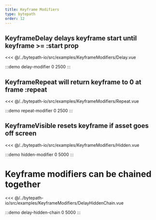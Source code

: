 ```yaml
---
title: Keyframe Modifiers
type: bytepath
order: 12
---
```

## KeyframeDelay delays keyframe start until keyframe >= :start prop

<<< @/../bytepath-io/src/examples/KeyframeModifiers/Delay.vue

:::demo delay-modifier 0 2500
:::

## KeyframeRepeat will return keyframe to 0 at frame :repeat

<<< @/../bytepath-io/src/examples/KeyframeModifiers/Repeat.vue

:::demo repeat-modifier 0 2500
:::

## KeyframeVisible resets keyframe if asset goes off screen

<<< @/../bytepath-io/src/examples/KeyframeModifiers/Hidden.vue

:::demo hidden-modifier 0 5000
:::

# Keyframe modifiers can be chained together

<<< @/../bytepath-io/src/examples/KeyframeModifiers/DelayHiddenChain.vue

:::demo delay-hidden-chain 0 5000
:::
